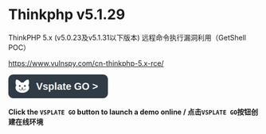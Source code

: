 # Thinkphp v5.1.29

ThinkPHP 5.x (v5.0.23及v5.1.31以下版本) 远程命令执行漏洞利用（GetShell POC）

https://www.vulnspy.com/cn-thinkphp-5.x-rce/

<a href="https://www.vsplate.com/?github=vulnspy/thinkphp-5.1.29"><img alt="VSPLATE GO" src="https://raw.githubusercontent.com/vsplate/images/master/vsgo_btn.png" width="200px"></a>

**Click the `VSPLATE GO` button to launch a demo online / 点击`VSPLATE GO`按钮创建在线环境**



